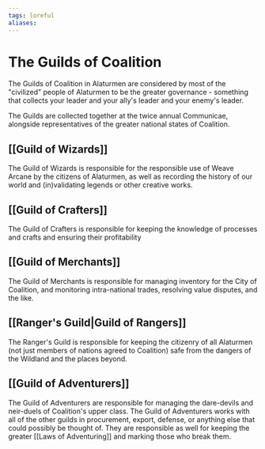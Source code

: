 ```yaml
---
tags: loreful
aliases:
---
```


# The Guilds of Coalition

The Guilds of Coalition in Alaturmen are considered by most of the "civilized" people of Alaturmen to be the greater governance - something that collects your leader and your ally's leader and your enemy's leader.

The Guilds are collected together at the twice annual Communicae, alongside representatives of the greater national states of Coalition.

## [[Guild of Wizards]]
The Guild of Wizards is responsible for the responsible use of Weave Arcane by the citizens of Alaturmen, as well as recording the history of our world and (in)validating legends or other creative works. 

## [[Guild of Crafters]]
The Guild of Crafters is responsible for keeping the knowledge of processes and crafts and ensuring their profitability

## [[Guild of Merchants]]
The Guild of Merchants is responsible for managing inventory for the City of Coalition, and monitoring intra-national trades, resolving value disputes, and the like.

## [[Ranger's Guild|Guild of Rangers]]
The Ranger's Guild is responsible for keeping the citizenry of all Alaturmen (not just members of nations agreed to Coalition) safe from the dangers of the Wildland and the places beyond.

## [[Guild of Adventurers]]
The Guild of Adventurers are responsible for managing the dare-devils and neir-duels of Coalition's upper class. The Guild of Adventurers works with all of the other guilds in procurement, export, defense, or anything else that could possibly be thought of. They are responsible as well for keeping the greater [[Laws of Adventuring]] and marking those who break them.